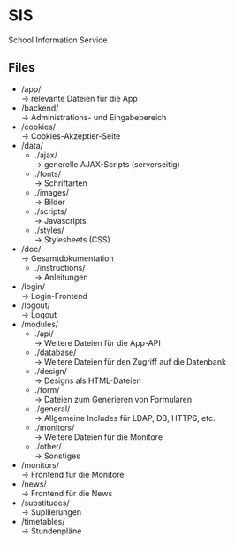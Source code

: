SIS
===

School Information Service

Files
-----


* /app/   
  -> relevante Dateien für die App
* /backend/   
  -> Administrations- und Eingabebereich
* /cookies/   
  -> Cookies-Akzeptier-Seite
* /data/   
  * ./ajax/   
    -> generelle AJAX-Scripts (serverseitig)
  * ./fonts/   
    -> Schriftarten
  * ./images/   
    -> Bilder
  * ./scripts/   
    -> Javascripts
  * ./styles/   
    -> Stylesheets (CSS)
* /doc/   
  -> Gesamtdokumentation
  * ./instructions/   
    -> Anleitungen
* /login/   
  -> Login-Frontend
* /logout/   
  -> Logout
* /modules/   
  * ./api/   
    -> Weitere Dateien für die App-API
  * ./database/   
    -> Weitere Dateien für den Zugriff auf die Datenbank
  * ./design/   
    -> Designs als HTML-Dateien
  * ./form/   
    -> Dateien zum Generieren von Formularen
  * ./general/   
    -> Allgemeine Includes für LDAP, DB, HTTPS, etc.
  * ./monitors/   
    -> Weitere Dateien für die Monitore
  * ./other/   
    -> Sonstiges
* /monitors/   
  -> Frontend für die Monitore
* /news/   
  -> Frontend für die News
* /substitudes/   
  -> Supllierungen
* /timetables/   
  -> Stundenpläne
